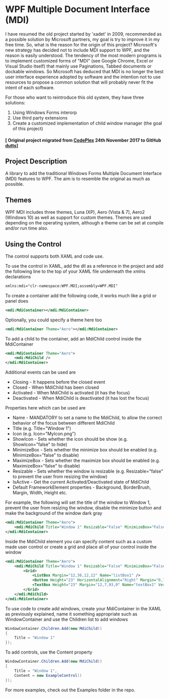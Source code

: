 # WPF Multiple Document Interface (MDI)
I have resumed the old project started by 'xadet' in 2009, recommended as a possible solution by Microsoft partners, my goal is try to improve it in my free time.
So, what is the reason for the origin of this project?
Microsoft's new strategy has decided not to include MDI support to WPF, and the reason is easily understood. The tendency of the most modern programs is to implement customized forms of "MDI" (see Google Chrome, Excel or Visual Studio itself) that mainly use Paginations, Tabbed documents or dockable windows. So Microsoft has deduced that MDI is no longer the best user interface experience adopted by software and the intention not to use resources to propose a common solution that will probably never fit the intent of each software.

For those who want to reintroduce this old system, they have three solutions:
1. Using Windows Forms interorp
2. Use third party extensions
3. Create a customized implementation of child window manager (the goal of this project)
 

#### [ Original project migrated from [CodePlex](https://wpfmdi.codeplex.com) 24th November 2017 to GitHub [dutts](https://github.com/dutts/wpfmdi)]

## Project Description
A library to add the traditional Windows Forms Multiple Document Interface (MDI) features to WPF. The aim is to resemble the original as much as possible.

## Themes
WPF MDI includes three themes, Luna (XP), Aero (Vista & 7), Aero2 (Windows 10) as well as support for custom themes. Themes are used depending on the operating system, although a theme can be set at compile and/or run time also.

## Using the Control
The control supports both XAML and code use.

To use the control in XAML, add the dll as a reference in the project and add the following line to the top of your XAML file underneath the xmlns declarations

```xml
xmlns:mdi="clr-namespace:WPF.MDI;assembly=WPF.MDI"
```

To create a container add the following code, it works much like a grid or panel does

```xml
<mdi:MdiContainer></mdi:MdiContainer>
```

Optionally, you could specify a theme here too

```xml
<mdi:MdiContainer Theme="Aero"></mdi:MdiContainer>
```

To add a child to the container, add an MdiChild control inside the MdiContainer

```xml
<mdi:MdiContainer Theme="Aero">
    <mdi:MdiChild />
</mdi:MdiContainer>
```

Additional events can be used are
* Closing - It happens before the closed event
* Closed - When MdiChild has been closed
* Activated - When MdiChild is activated (it has the focus)
* Deactivated - When MdiChild is deactivated (it has lost the focus)


Properties here which can be used are
* Name - MANDATORY to set a name to the MdiChild, to allow the correct behavior of the focus between different MdiChild
* Title (e.g. Title="Window 1")
* Icon (e.g. Icon="MyIcon.png")
* ShowIcon - Sets whether the icon should be show (e.g. ShowIcon="false" to hide)
* MinimizeBox - Sets whether the minimize box should be enabled (e.g. MinimizeBox="false" to disable)
* MaximizeBox - Sets whether the maximize box should be enabled (e.g. MaximizeBox="false" to disable)
* Resizable - Sets whether the window is resizable (e.g. Resizable="false" to prevent the user from resizing the window)
* IsActive - Get the current Activated/Deactivated state of MdiChild
* Default FrameworkElement properties - Background, BorderBrush, Margin, Width, Height etc.

For example, the following will set the title of the window to Window 1, prevent the user from resizing the window, disable the minimize button and make the background of the window dark gray

```xml
<mdi:MdiContainer Theme="Aero">
    <mdi:MdiChild Title="Window 1" Resizable="False" MinimizeBox="False" Background="DarkGray" />
</mdi:MdiContainer>
```

Inside the MdiChild element you can specify content such as a custom made user control or create a grid and place all of your control inside the window

```xml
<mdi:MdiContainer Theme="Aero">
    <mdi:MdiChild Title="Window 1" Resizable="False" MinimizeBox="False" Background="DarkGray">
        <Grid>
            <ListBox Margin="12,36,12,12" Name="listBox1" />
            <Button Height="23" HorizontalAlignment="Right" Margin="0,7,12,0" Name="button1" VerticalAlignment="Top" Width="75">Button</Button>
            <TextBox Height="23" Margin="12,7,93,0" Name="textBox1" VerticalAlignment="Top" />
        </Grid>
    </mdi:MdiChild>
</mdi:MdiContainer>
```

To use code to create add windows, create your MdiContainer in the XAML as previously explained, name it something appropriate such as WindowContainer and use the Children list to add windows

```csharp
WindowContainer.Children.Add(new MdiChild()
{
    Title = "Window 1"
});
```
To add controls, use the Content property

```csharp
WindowContainer.Children.Add(new MdiChild()
{
    Title = "Window 1",
    Content = new ExampleControl()
});
```

For more examples, check out the Examples folder in the repo.